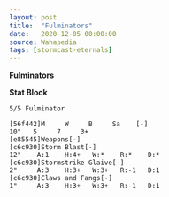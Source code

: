 ```yaml
---
layout: post
title:  "Fulminators"
date:   2020-12-05 00:00:00
source: Wahapedia
tags: [stormcast-eternals]
---
```


**Fulminators**

**Stat Block**
```
5/5 Fulminator
```

```
[56f442]M     W     B     Sa    [-]
10"   5     7     3+    
[e85545]Weapons[-]
[c6c930]Storm Blast[-]
12"    A:1    H:4+   W:*    R:*    D:*   
[c6c930]Stormstrike Glaive[-]
2"     A:3    H:3+   W:3+   R:-1   D:1   
[c6c930]Claws and Fangs[-]
1"     A:3    H:3+   W:3+   R:-1   D:1   
```
    